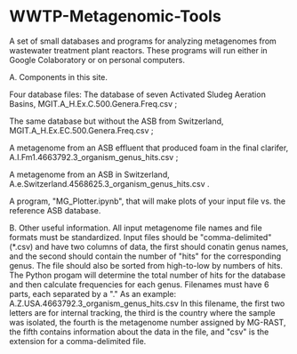 # WWTP-Metagenomic-Tools

A set of small databases and programs for analyzing metagenomes from wastewater treatment plant reactors. These programs will run either in Google Colaboratory or on personal computers.  

A.  Components in this site.

Four database files:
  The database of seven Activated Sludeg Aeration Basins, MGIT.A_H.Ex.C.500.Genera.Freq.csv ; 
  
  The same database but without the ASB from Switzerland, MGIT.A_H.Ex.EC.500.Genera.Freq.csv ;
  
  A metagenome from an ASB effluent that produced foam in the final clarifer, A.I.Fm1.4663792.3_organism_genus_hits.csv ;
  
  A metagenome from an ASB in Switzerland, A.e.Switzerland.4568625.3_organism_genus_hits.csv .

A program, "MG_Plotter.ipynb", that will make plots of your input file vs. the reference ASB database.  

B.  Other useful information. 
All input metagenome file names and file formats must be standardized.  Input files should be "comma-delimited" (*.csv) and have two columns of data, the first should conatin genus names, and the second should contain the number of "hits" for the corresponding genus.  The file should also be sorted from high-to-low by numbers of hits.  The Python progam will determine the total number of hits for the database and then calculate frequencies for each genus.  Filenames must have 6 parts, each separated by a "."  As an example:  A.Z.USA.4663792.3_organism_genus_hits.csv   In this filename, the first two letters are for internal tracking, the third is the country where the sample was isolated, the fourth is the metagenome number assigned by MG-RAST, the fifth contains information about the data in the file, and "csv" is the extension for a comma-delimited file.

